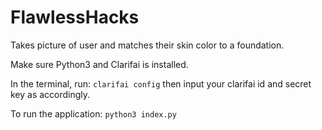 # FlawlessHacks

Takes picture of user and matches their skin color to a foundation.

Make sure Python3 and Clarifai is installed.

In the terminal, run:
`clarifai config`
then input your clarifai id and secret key as accordingly.

To run the application:
`python3 index.py`
